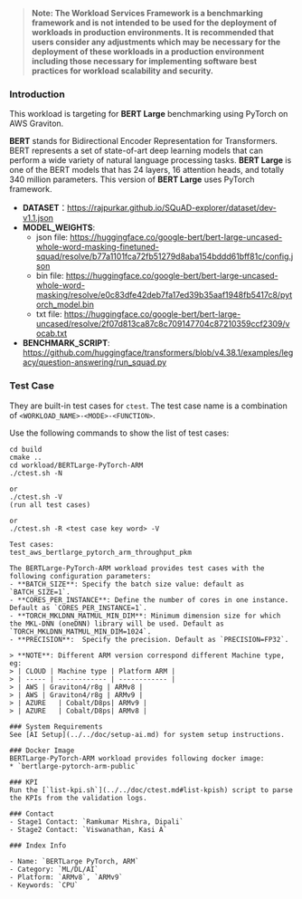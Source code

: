 >
> **Note: The Workload Services Framework is a benchmarking framework and is not intended to be used for the deployment of workloads in production environments. It is recommended that users consider any adjustments which may be necessary for the deployment of these workloads in a production environment including those necessary for implementing software best practices for workload scalability and security.**
>

### Introduction

This workload is targeting for **BERT Large** benchmarking using PyTorch on AWS Graviton.


**BERT** stands for Bidirectional Encoder Representation for Transformers. BERT represents a set of state-of-art deep learning models that can perform a wide variety of natural language processing tasks. **BERT Large** is one of the BERT models that has 24 layers, 16 attention heads, and totally 340 million parameters. This version of **BERT Large** uses PyTorch framework.

- **DATASET**：https://rajpurkar.github.io/SQuAD-explorer/dataset/dev-v1.1.json
- **MODEL_WEIGHTS**:
  * json file: https://huggingface.co/google-bert/bert-large-uncased-whole-word-masking-finetuned-squad/resolve/b77a1101fca72fb51279d8aba154bddd61bff81c/config.json
  * bin file: https://huggingface.co/google-bert/bert-large-uncased-whole-word-masking/resolve/e0c83dfe42deb7fa17ed39b35aaf1948fb5417c8/pytorch_model.bin
  * txt file: https://huggingface.co/google-bert/bert-large-uncased/resolve/2f07d813ca87c8c709147704c87210359ccf2309/vocab.txt
- **BENCHMARK_SCRIPT**: https://github.com/huggingface/transformers/blob/v4.38.1/examples/legacy/question-answering/run_squad.py

### Test Case
They are built-in test cases for `ctest`. The test case name is a combination of `<WORKLOAD_NAME>-<MODE>-<FUNCTION>`.

Use the following commands to show the list of test cases:  
```
cd build
cmake ..
cd workload/BERTLarge-PyTorch-ARM
./ctest.sh -N

or 
./ctest.sh -V 
(run all test cases)

or
./ctest.sh -R <test case key word> -V 

Test cases:
test_aws_bertlarge_pytorch_arm_throughput_pkm

The BERTLarge-PyTorch-ARM workload provides test cases with the following configuration parameters:
- **BATCH_SIZE**: Specify the batch size value: default as `BATCH_SIZE=1`.
- **CORES_PER_INSTANCE**: Define the number of cores in one instance. Default as `CORES_PER_INSTANCE=1`.
- **TORCH_MKLDNN_MATMUL_MIN_DIM**: Minimum dimension size for which the MKL-DNN (oneDNN) library will be used. Default as `TORCH_MKLDNN_MATMUL_MIN_DIM=1024`.
- **PRECISION**:  Specify the precision. Default as `PRECISION=FP32`.

> **NOTE**: Different ARM version correspond different Machine type, eg:  
> | CLOUD |	Machine type | Platform ARM |
> | ----- |	------------ | ------------ |
> | AWS	| Graviton4/r8g	| ARMv8 |
> | AWS	| Graviton4/r8g	| ARMv9 |
> | AZURE	| Cobalt/D8ps| ARMv9 |
> | AZURE	| Cobalt/D8ps| ARMv8 |

### System Requirements
See [AI Setup](../../doc/setup-ai.md) for system setup instructions.

### Docker Image
BERTLarge-PyTorch-ARM workload provides following docker image:
* `bertlarge-pytorch-arm-public`

### KPI
Run the [`list-kpi.sh`](../../doc/ctest.md#list-kpish) script to parse the KPIs from the validation logs. 

### Contact
- Stage1 Contact: `Ramkumar Mishra, Dipali`
- Stage2 Contact: `Viswanathan, Kasi A`

### Index Info

- Name: `BERTLarge PyTorch, ARM`
- Category: `ML/DL/AI`
- Platform: `ARMv8`, `ARMv9`
- Keywords: `CPU`

 
